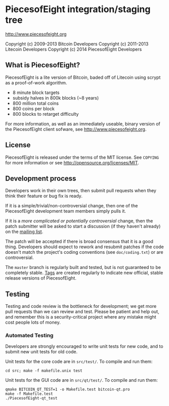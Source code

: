 PiecesofEight integration/staging tree
================================

http://www.piecesofeight.org

Copyright (c) 2009-2013 Bitcoin Developers
Copyright (c) 2011-2013 Litecoin Developers
Copyright (c) 2014 PiecesofEight Developers
 
What is PiecesofEight?
----------------

PiecesofEight is a lite version of Bitcoin, baded off of Litecoin  using scrypt as a proof-of-work algorithm.
 - 8 minute block targets
 - subsidy halves in 800k blocks (~8 years)
 - 800 million total coins
 - 800 coins per block
 - 800 blocks to retarget difficulty

For more information, as well as an immediately useable, binary version of
the PiecesofEight client sofware, see http://www.piecesofeight.org.

License
-------

PiecesofEight is released under the terms of the MIT license. See `COPYING` for more
information or see http://opensource.org/licenses/MIT.

Development process
-------------------

Developers work in their own trees, then submit pull requests when they think
their feature or bug fix is ready.

If it is a simple/trivial/non-controversial change, then one of the PiecesofEight
development team members simply pulls it.

If it is a *more complicated or potentially controversial* change, then the patch
submitter will be asked to start a discussion (if they haven't already) on the
[mailing list](http://sourceforge.net/mailarchive/forum.php?forum_name=bitcoin-development).

The patch will be accepted if there is broad consensus that it is a good thing.
Developers should expect to rework and resubmit patches if the code doesn't
match the project's coding conventions (see `doc/coding.txt`) or are
controversial.

The `master` branch is regularly built and tested, but is not guaranteed to be
completely stable. [Tags](https://github.com/bitcoin/bitcoin/tags) are created
regularly to indicate new official, stable release versions of PiecesofEight.

Testing
-------

Testing and code review is the bottleneck for development; we get more pull
requests than we can review and test. Please be patient and help out, and
remember this is a security-critical project where any mistake might cost people
lots of money.

### Automated Testing

Developers are strongly encouraged to write unit tests for new code, and to
submit new unit tests for old code.

Unit tests for the core code are in `src/test/`. To compile and run them:

    cd src; make -f makefile.unix test

Unit tests for the GUI code are in `src/qt/test/`. To compile and run them:

    qmake BITCOIN_QT_TEST=1 -o Makefile.test bitcoin-qt.pro
    make -f Makefile.test
    ./PiecesofEight-qt_test

